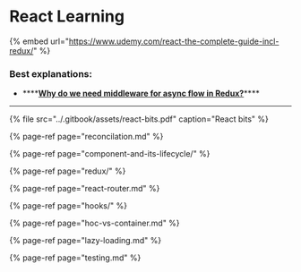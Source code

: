 # React Learning

{% embed url="https://www.udemy.com/react-the-complete-guide-incl-redux/" %}

###  Best explanations:

* \*\*\*\*[**Why do we need middleware for async flow in Redux?**](top-explanations/why-async-flow-in-redux.md)\*\*\*\*
*  ****

{% file src="../.gitbook/assets/react-bits.pdf" caption="React bits" %}

{% page-ref page="reconcilation.md" %}

{% page-ref page="component-and-its-lifecycle/" %}

{% page-ref page="redux/" %}

{% page-ref page="react-router.md" %}

{% page-ref page="hooks/" %}

{% page-ref page="hoc-vs-container.md" %}

{% page-ref page="lazy-loading.md" %}

{% page-ref page="testing.md" %}

